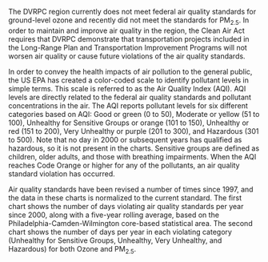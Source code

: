 The DVRPC region currently does not meet federal air quality standards for ground-level ozone and recently did not meet the standards for PM<sub>2.5</sub>. In order to maintain and improve air quality in the region, the Clean Air Act requires that DVRPC demonstrate that transportation projects included in the Long-Range Plan and Transportation Improvement Programs will not worsen air quality or cause future violations of the air quality standards.

In order to convey the health impacts of air pollution to the general public, the US EPA has created a color-coded scale to identify pollutant levels in simple terms. This scale is referred to as the Air Quality Index (AQI). AQI levels are directly related to the federal air quality standards and pollutant concentrations in the air. The AQI reports pollutant levels for six different categories based on AQI: Good or green (0 to 50), Moderate or yellow (51 to 100), Unhealthy for Sensitive Groups or orange (101 to 150), Unhealthy or red (151 to 200), Very Unhealthy or purple (201 to 300), and Hazardous (301 to 500). Note that no day in 2000 or subsequent years has qualified as hazardous, so it is not present in the charts. Sensitive groups are defined as children, older adults, and those with breathing impairments. When the AQI reaches Code Orange or higher for any of the pollutants, an air quality standard violation has occurred.

Air quality standards have been revised a number of times since 1997, and the data in these charts is normalized to the current standard. The first chart shows the number of days violating air quality standards per year since 2000, along with a five-year rolling average, based on the Philadelphia-Camden-Wilmington core-based statistical area. The second chart shows the number of days per year in each violating category (Unhealthy for Sensitive Groups, Unhealthy, Very Unhealthy, and Hazardous) for both Ozone and PM<sub>2.5</sub>.